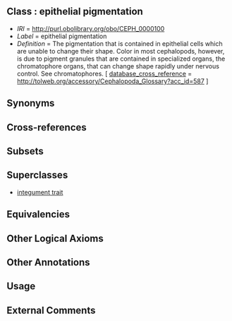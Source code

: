 
## Class : epithelial pigmentation

 * *IRI* = http://purl.obolibrary.org/obo/CEPH_0000100
 * *Label* = epithelial pigmentation
 * *Definition* = The pigmentation that is contained in epithelial cells which are unable to change their shape. Color in most cephalopods, however, is due to pigment granules that are contained in specialized organs, the chromatophore organs, that can change shape rapidly under nervous control. See chromatophores. [ [database_cross_reference](../../ef/oboInOwl#hasDbXref.md) = http://tolweb.org/accessory/Cephalopoda_Glossary?acc_id=587 ]

## Synonyms


## Cross-references


## Subsets


## Superclasses

 * [integument trait](../../CEPH/62/CEPH_0001062.md)

## Equivalencies


## Other Logical Axioms


## Other Annotations


## Usage


## External Comments

